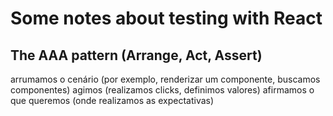# Some notes about testing with React

## The AAA pattern (Arrange, Act, Assert)

arrumamos o cenário (por exemplo, renderizar um componente, buscamos componentes)
agimos (realizamos clicks, definimos valores)
afirmamos o que queremos (onde realizamos as expectativas)